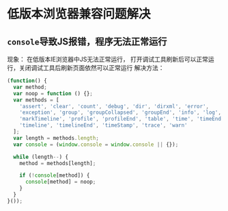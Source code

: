 # 低版本浏览器兼容问题解决

## `console`导致JS报错，程序无法正常运行

现象： 在低版本IE浏览器中JS无法正常运行， 打开调试工具刷新后可以正常运行，关闭调试工具后刷新页面依然可以正常运行
解决方法：

``` js
(function() {
  var method;
  var noop = function () {};
  var methods = [
    'assert', 'clear', 'count', 'debug', 'dir', 'dirxml', 'error',
    'exception', 'group', 'groupCollapsed', 'groupEnd', 'info', 'log',
    'markTimeline', 'profile', 'profileEnd', 'table', 'time', 'timeEnd',
    'timeline', 'timelineEnd', 'timeStamp', 'trace', 'warn'
  ];
  var length = methods.length;
  var console = (window.console = window.console || {});

  while (length--) {
    method = methods[length];

    if (!console[method]) {
      console[method] = noop;
    }
  }
}());
```
